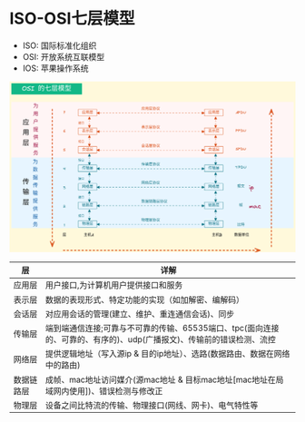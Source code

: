 # ISO-OSI七层模型

* ISO: 国际标准化组织
* OSI: 开放系统互联模型
* IOS: 苹果操作系统


![](img/image_2022-03-26-09-34-23.png)

| 层         | 详解                                                                                                                 |
|------------|----------------------------------------------------------------------------------------------------------------------|
| 应用层     | 用户接口,为计算机用户提供接口和服务                                                                                  |
| 表示层     | 数据的表现形式、特定功能的实现（如加解密、编解码）                                                                   |
| 会话层     | 对应用会话的管理(建立、维护、重连通信会话)、同步                                                                     |
| 传输层     | 端到端通信连接;可靠与不可靠的传输、65535端口、tpc(面向连接的、可靠的、有序的)、udp(广播报文)、传输前的错误检测、流控 |
| 网络层     | 提供逻辑地址（写入源ip & 目的ip地址）、选路(数据路由、数据在网络中的路由)                                            |
| 数据链路层 | 成帧、mac地址访问媒介(源mac地址 & 目标mac地址[mac地址在局域网内使用])、错误检测与修改正                              |
| 物理层     | 设备之间比特流的传输、物理接口(网线、网卡)、电气特性等                                                               |





















